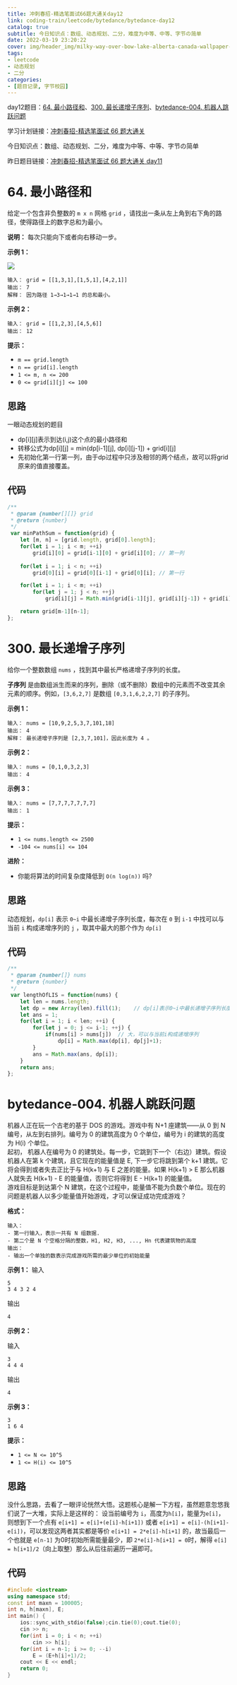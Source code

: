 ```yaml
---
title: 冲刺春招-精选笔面试66题大通关day12
link: coding-train/leetcode/bytedance/bytedance-day12
catalog: true
subtitle: 今日知识点：数组、动态规划、二分，难度为中等、中等、字节の简单
date: 2022-03-19 23:20:22
cover: img/header_img/milky-way-over-bow-lake-alberta-canada-wallpaper-for-1920x1080-63-873.jpg
tags:
- leetcode
- 动态规划
- 二分
categories:
- [题目记录, 字节校园]
---
```


day12题目：[64. 最小路径和](https://leetcode-cn.com/problems/minimum-path-sum/)、[300. 最长递增子序列](https://leetcode-cn.com/problems/longest-increasing-subsequence/)、[bytedance-004. 机器人跳跃问题](https://leetcode-cn.com/problems/yBGFyZ/)

学习计划链接：[冲刺春招-精选笔面试 66 题大通关](https://leetcode-cn.com/study-plan/bytedancecampus/?progress=dcmyjb3)

今日知识点：数组、动态规划、二分，难度为中等、中等、字节の简单

昨日题目链接：[冲刺春招-精选笔面试 66 题大通关 day11](https://juejin.cn/post/7076378813386457119)

# 64. 最小路径和

给定一个包含非负整数的 `m x n` 网格 `grid` ，请找出一条从左上角到右下角的路径，使得路径上的数字总和为最小。

**说明：** 每次只能向下或者向右移动一步。

**示例 1：**

![](https://backblaze.cosine.ren/juejin/732e95892805438d85ec5315d927cdfc~Tplv-K3u1fbpfcp-Zoom-1.png)

```
输入： grid = [[1,3,1],[1,5,1],[4,2,1]]
输出： 7
解释： 因为路径 1→3→1→1→1 的总和最小。
```

**示例 2：**

```
输入： grid = [[1,2,3],[4,5,6]]
输出： 12
```

**提示：**

- `m == grid.length`
- `n == grid[i].length`
- `1 <= m, n <= 200`
- `0 <= grid[i][j] <= 100`

## 思路

一眼动态规划的题目

- dp[i][j]表示到达(i,j)这个点的最小路径和
- 转移公式为dp[i][j] = min(dp[i-1][j], dp[i][j-1]) + grid[i][j]
- 先初始化第一行第一列，由于dp过程中只涉及相邻的两个结点，故可以将grid原来的值直接覆盖。

## 代码

```js
/**
 * @param {number[][]} grid
 * @return {number}
 */
 var minPathSum = function(grid) {
    let [m, n] = [grid.length, grid[0].length];
    for(let i = 1; i < m; ++i) 
        grid[i][0] = grid[i-1][0] + grid[i][0]; // 第一列
        
    for(let i = 1; i < n; ++i) 
        grid[0][i] = grid[0][i-1] + grid[0][i]; // 第一行

    for(let i = 1; i < m; ++i)
        for(let j = 1; j < n; ++j)
            grid[i][j] = Math.min(grid[i-1][j], grid[i][j-1]) + grid[i][j];    // 左侧和上侧中走过来较小的呢个

    return grid[m-1][n-1];
};
```

# 300. 最长递增子序列

给你一个整数数组 `nums` ，找到其中最长严格递增子序列的长度。

**子序列** 是由数组派生而来的序列，删除（或不删除）数组中的元素而不改变其余元素的顺序。例如，`[3,6,2,7]` 是数组 `[0,3,1,6,2,2,7]` 的子序列。

**示例 1：**

```
输入： nums = [10,9,2,5,3,7,101,18]
输出： 4
解释： 最长递增子序列是 [2,3,7,101]，因此长度为 4 。
```

**示例 2：**

```
输入： nums = [0,1,0,3,2,3]
输出： 4
```

**示例 3：**

```
输入： nums = [7,7,7,7,7,7,7]
输出： 1
```

**提示：**

- `1 <= nums.length <= 2500`
- `-104 <= nums[i] <= 104`

**进阶：**

- 你能将算法的时间复杂度降低到 `O(n log(n))` 吗?

## 思路

动态规划，`dp[i]` 表示 `0~i` 中最长递增子序列长度，每次在 `0` 到 `i-1` 中找可以与当前 `i` 构成递增序列的 `j` ，取其中最大的那个作为 `dp[i]`

## 代码

```js
/**
 * @param {number[]} nums
 * @return {number}
 */
 var lengthOfLIS = function(nums) {
    let len = nums.length;
    let dp = new Array(len).fill(1);    // dp[i]表示0~i中最长递增子序列长度
    let ans = 1;
    for(let i = 1; i < len; ++i) {
        for(let j = 0; j <= i-1; ++j) {
            if(nums[i] > nums[j])  // 大，可以与当前i构成递增序列
                dp[i] = Math.max(dp[i], dp[j]+1);
        }
        ans = Math.max(ans, dp[i]);
    }
    return ans;
};
```

# bytedance-004. 机器人跳跃问题

机器人正在玩一个古老的基于 DOS 的游戏。游戏中有 N+1 座建筑——从 0 到 N 编号，从左到右排列。编号为 0 的建筑高度为 0 个单位，编号为 i 的建筑的高度为 H(i) 个单位。\
起初， 机器人在编号为 0 的建筑处。每一步，它跳到下一个（右边）建筑。假设机器人在第 k 个建筑，且它现在的能量值是 E, 下一步它将跳到第个 k+1 建筑。它将会得到或者失去正比于与 H(k+1) 与 E 之差的能量。如果 H(k+1) > E 那么机器人就失去 H(k+1) - E 的能量值，否则它将得到 E - H(k+1) 的能量值。\
游戏目标是到达第个 N 建筑，在这个过程中，能量值不能为负数个单位。现在的问题是机器人以多少能量值开始游戏，才可以保证成功完成游戏？

**格式：**

```
输入：
- 第一行输入，表示一共有 N 组数据.
- 第二个是 N 个空格分隔的整数，H1, H2, H3, ..., Hn 代表建筑物的高度
输出：
- 输出一个单独的数表示完成游戏所需的最少单位的初始能量
```

**示例 1：**
输入

```
5
3 4 3 2 4
```

输出

```
4
```

**示例 2：**

输入

```
3
4 4 4
```

输出

```
4
```

**示例 3：**

```
3
1 6 4
```

**提示：**

- `1 <= N <= 10^5`
- `1 <= H(i) <= 10^5`

## 思路

没什么思路，去看了一眼评论恍然大悟。这题核心是解一下方程，虽然题意忽悠我们说了一大堆，实际上是这样的：
设当前编号为 `i`，高度为`h[i]`，能量为`e[i]`，则想到下一个点有 `e[i+1] = e[i]+(e[i]-h[i+1])` 或者 `e[i+1] = e[i]-(h[i+1]-e[i])`，可以发现这两者其实都是等价 `e[i+1] = 2*e[i]-h[i+1]` 的，故当最后一个也就是 `e[n-1]` 为0时初始所需能量最少，即 `2*e[i]-h[i+1] = 0`时，解得 `e[i] = h[i+1]/2`（向上取整）那么从后往前遍历一遍即可。

## 代码

```cpp
#include <iostream>
using namespace std;
const int maxn = 100005;
int n, h[maxn], E;
int main() {
    ios::sync_with_stdio(false);cin.tie(0);cout.tie(0);
    cin >> n;
    for(int i = 0; i < n; ++i) 
        cin >> h[i];
    for(int i = n-1; i >= 0; --i)
        E = (E+h[i]+1)/2;
    cout << E << endl;
    return 0;
}
```
